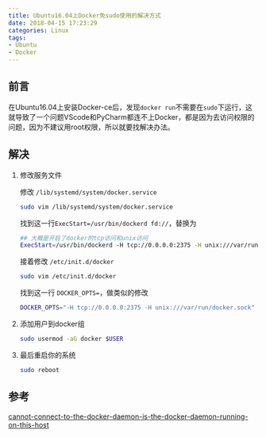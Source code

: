```yaml
---
title: Ubuntu16.04上Docker免sudo使用的解决方式
date: 2018-04-15 17:23:29
categories: Linux
tags:
- Ubuntu
- Docker
---
```


## 前言

在Ubuntu16.04上安装Docker-ce后，发现`docker run`不需要在`sudo`下运行，这就导致了一个问题VScode和PyCharm都连不上Docker，都是因为去访问权限的问题，因为不建议用root权限，所以就要找解决办法。

## 解决

1. 修改服务文件

    修改 `/lib/systemd/system/docker.service`

    ```sh
    sudo vim /lib/systemd/system/docker.service
    ```

    找到这一行`ExecStart=/usr/bin/dockerd fd://`，替换为

    ```sh
    ## 大概是开启了docker的tcp访问和unix访问
    ExecStart=/usr/bin/dockerd -H tcp://0.0.0.0:2375 -H unix:///var/run/docker.sock
    ```

    接着修改 `/etc/init.d/docker`

    ```sh
    sudo vim /etc/init.d/docker
    ```

    找到这一行 `DOCKER_OPTS=`，做类似的修改

    ```sh
    DOCKER_OPTS="-H tcp://0.0.0.0:2375 -H unix:///var/run/docker.sock"
    ```

1. 添加用户到docker组

    ```sh
    sudo usermod -aG docker $USER
    ```

1. 最后重启你的系统

    ```sh
    sudo reboot
    ```

## 参考

[cannot-connect-to-the-docker-daemon-is-the-docker-daemon-running-on-this-host](https://forums.docker.com/t/cannot-connect-to-the-docker-daemon-is-the-docker-daemon-running-on-this-host/8925/15)
